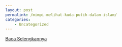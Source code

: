 ```yaml
---
layout: post
permalink: /mimpi-melihat-kuda-putih-dalam-islam/
categories:
    - Uncategorized
---
```


[Baca Selengkapnya](/08)